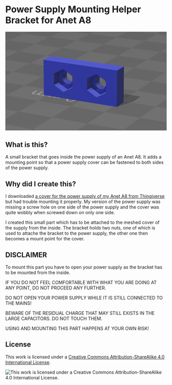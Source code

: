 # Power Supply Mounting Helper Bracket for Anet A8

![Rendered image of the helper bracket](images/helper_bracket_rendered.png)

## What is this?

A small bracket that goes inside the power supply of an Anet A8. It adds a mounting point so that a power supply cover can be fastened to both sides of the power supply.

## Why did I create this?

I downloaded [a cover for the power supply of my Anet A8 from Thingiverse](http://www.thingiverse.com/thing:1913005) but had trouble mounting it properly. My version of the power supply was missing a screw hole on one side of the power supply and the cover was quite wobbly when screwed down on only one side.

I created this small part which has to be attached to the meshed cover of the supply from the inside. The bracket holds two nuts, one of which is used to attache the bracket to the power supply, the other one then becomes a mount point for the cover.

## DISCLAIMER

To mount this part you have to open your power supply as the bracket has to be mounted from the inside. 

IF YOU DO NOT FEEL COMFORTABLE WITH WHAT YOU ARE DOING AT ANY POINT, DO NOT PROCEED ANY FURTHER.

DO NOT OPEN YOUR POWER SUPPLY WHILE IT IS STILL CONNECTED TO THE MAINS!

BEWARE OF THE RESIDUAL CHARGE THAT MAY STILL EXISTS IN THE LARGE CAPACITORS. DO NOT TOUCH THEM.

USING AND MOUNTING THIS PART HAPPENS AT YOUR OWN RISK!

## License

This work is licensed under a [Creative Commons Attribution-ShareAlike 4.0 International License](http://creativecommons.org/licenses/by-sa/4.0/).

![This work is licensed under a Creative Commons Attribution-ShareAlike 4.0 International License.](https://i.creativecommons.org/l/by-sa/4.0/88x31.png)